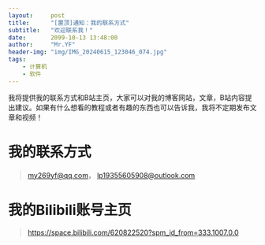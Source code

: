 ```yaml
---
layout:     post
title:      "[置顶]通知：我的联系方式"
subtitle:   "欢迎联系我！"
date:       2099-10-13 13:48:00
author:     "Mr.YF"
header-img: "img/IMG_20240615_123046_074.jpg"
tags:
    - 计算机
    - 软件
---
```


我将提供我的联系方式和B站主页，大家可以对我的博客网站，文章，B站内容提出建议。如果有什么想看的教程或者有趣的东西也可以告诉我，我将不定期发布文章和视频！

# 我的联系方式
> my269yf@qq.com，
> lp19355605908@outlook.com

# 我的Bilibili账号主页
> https://space.bilibili.com/620822520?spm_id_from=333.1007.0.0
